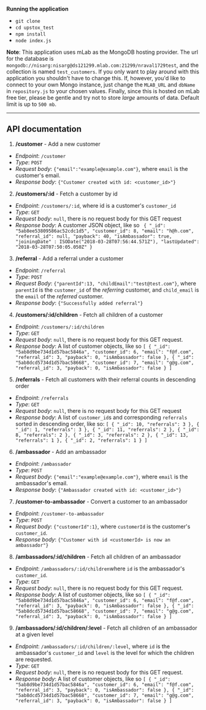 ﻿  
**Running the application**
- `git clone`
- `cd upstox_test`
- `npm install`
- `node index.js`

**Note**: This application uses mLab as the MongoDB hosting provider. The url for the database is `mongodb://nisarg:nisarg@ds121299.mlab.com:21299/nraval1729test`, and the collection is named `test_customers`. If you only want to play around with this application you shouldn't have to change this. If, however, you'd like to connect to your own Mongo instance, just change the `MLAB_URL` and `dbName` in `repository.js` to your chosen values. Finally, since this is hosted on mLab free tier, please be gentle and try not to store *large* amounts of data. Default limit is up to `500 mb`.

----------


**API documentation**
----------

 1. **/customer** - Add a new customer
- *Endpoint*: `/customer`
- *Type*: `POST`
- *Request body*: `{"email":"example@example.com"}`, where `email` is the customer's email.
- *Response body*: `{"Customer created with id: <customer_id>"}`

2) **/customers/:id** - Fetch a customer by id
- *Endpoint*: `/customers/:id`, where id is a customer's `customer_id`
- *Type*: `GET`
- *Request body*: `null`, there is no request body for this GET request
- *Response body*: A customer JSON object, like so
             ` {
                "_id": "5ab8ee53809586ac52cdc1d5",
                "customer_id": 8,
                "email": "h@h.com",
                "referral_id": null,
                "payback": 40,
                "isAmbassador": true,
                "joiningDate" : ISODate("2018-03-28T07:56:44.571Z"),
                "lastUpdated": "2018-03-28T07:50:05.050Z"
              }`

3) **/referral** - Add a referral under a customer
- *Endpoint*: `/referral`
- *Type*: `POST`
- *Request Body*: `{"parentId":13, "childEmail":"test@test.com"}`, where `parentId` is the `customer_id` of the *referring* customer, and `child_email` is the `email` of the *referred* customer.
- *Response body*: `{"Successfully added referral"}`

4) **/customers/:id/children** - Fetch all children of a customer
- *Endpoint*: `/customers/:id/children`
- *Type*: `GET`
- *Request body*: `null`, there is no request body for this GET request.
- *Response body*: A list of customer objects, like so `[
  {
    "_id": "5ab8d9be734d1d57bac5846a",
    "customer_id": 6,
    "email": "f@f.com",
    "referral_id": 3,
    "payback": 0,
    "isAmbassador": false
  },
  {
    "_id": "5ab8dcd5734d1d57bac58668",
    "customer_id": 7,
    "email": "g@g.com",
    "referral_id": 3,
    "payback": 0,
    "isAmbassador": false
  }
]`

5) **/referrals** - Fetch all customers with their referral counts in descending order
- *Endpoint*: `/referrals`
- *Type*: `GET`
- *Request body*: `null`, there is no request body for this GET request
- *Response body*: A list of `customer_id`s and corresponding `referrals` sorted in descending order, like so: `[
  {
    "_id": 10,
    "referrals": 3
  },
  {
    "_id": 1,
    "referrals": 3
  },
  {
    "_id": 11,
    "referrals": 2
  },
  {
    "_id": 8,
    "referrals": 2
  },
  {
    "_id": 3,
    "referrals": 2
  },
  {
    "_id": 13,
    "referrals": 1
  },
  {
    "_id": 2,
    "referrals": 1
  }
]`


6) **/ambassador** - Add an ambassador
- *Endpoint*: `/ambassador`
- *Type*: `POST`
- *Request body*: `{"email":"example@example.com"}`, where `email` is the ambassador's email.
- *Response body*: `{"Ambassador created with id: <customer_id>"}`

7)  **/customer-to-ambassador** - Convert a customer to an ambassador
- *Endpoint*: `/customer-to-ambassador`
- *Type*: `POST`
- *Request body*: `{"customerId":1}`, where `customerId` is the customer's `customer_id`.
- *Response body*: `{"Customer with id <customerId> is now an ambassador"}`

8) **/ambassadors/:id/children** - Fetch all children of an ambassador
- *Endpoint*: `/ambassadors/:id/children`where `id` is the ambassador's `customer_id`.
- *Type*: `GET`
- *Request body*: `null`, there is no request body for this GET request.
- *Response body*: A list of customer objects, like so `[
  {
    "_id": "5ab8d9be734d1d57bac5846a",
    "customer_id": 6,
    "email": "f@f.com",
    "referral_id": 3,
    "payback": 0,
    "isAmbassador": false
  },
  {
    "_id": "5ab8dcd5734d1d57bac58668",
    "customer_id": 7,
    "email": "g@g.com",
    "referral_id": 3,
    "payback": 0,
    "isAmbassador": false
  }
]`

9)  **/ambassadors/:id/children/:level** - Fetch all children of an ambassador at a given level
- *Endpoint*: `/ambassadors/:id/children/:level`, where `id` is the ambassador's `customer_id` and `level` is the level for which the children are requested.
- *Type*: `GET`
- *Request body*: `null`, there is no request body for this GET request.
- *Response body*: A list of customer objects, like so `[
  {
    "_id": "5ab8d9be734d1d57bac5846a",
    "customer_id": 6,
    "email": "f@f.com",
    "referral_id": 3,
    "payback": 0,
    "isAmbassador": false
  },
  {
    "_id": "5ab8dcd5734d1d57bac58668",
    "customer_id": 7,
    "email": "g@g.com",
    "referral_id": 3,
    "payback": 0,
    "isAmbassador": false
  }
]`
